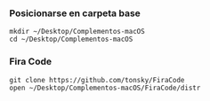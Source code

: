 ### Posicionarse en carpeta base
```
mkdir ~/Desktop/Complementos-macOS
cd ~/Desktop/Complementos-macOS
```

### Fira Code
```
git clone https://github.com/tonsky/FiraCode
open ~/Desktop/Complementos-macOS/FiraCode/distr
```